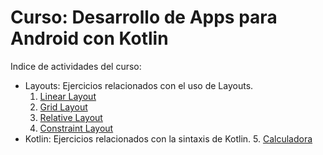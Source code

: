 # Curso: Desarrollo de Apps para Android con Kotlin

Indice de actividades del curso:

- Layouts: Ejercicios relacionados con el uso de Layouts.
  1. [Linear Layout](https://github.com/Nemesis2074/AC01-LinearLayout)
  2. [Grid Layout](https://github.com/Nemesis2074/AC02-GridLayout)
  3. [Relative Layout](https://github.com/Nemesis2074/AC03-RelativeLayout)
  4. [Constraint Layout](https://github.com/Nemesis2074/AC04-ConstraintLayout)
- Kotlin: Ejercicios relacionados con la sintaxis de Kotlin.
  5. [Calculadora](https://github.com/Nemesis2074/AC05-Calculator)
